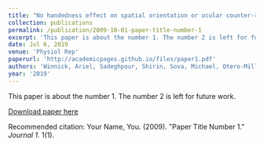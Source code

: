 ```yaml
---
title: "No handedness effect on spatial orientation or ocular counter-roll during lateral head tilts."
collection: publications
permalink: /publication/2009-10-01-paper-title-number-1
excerpt: 'This paper is about the number 1. The number 2 is left for future work.'
date: Jul 6, 2019
venue: 'Physiol Rep'
paperurl: 'http://academicpages.github.io/files/paper1.pdf'
authors: 'Winnick, Ariel, Sadeghpour, Shirin, Sova, Michael, Otero-Millan, Jorge, Kheradmand, Amir'
year: '2019'
---
```

This paper is about the number 1. The number 2 is left for future work.

[Download paper here](http://academicpages.github.io/files/paper1.pdf)

Recommended citation: Your Name, You. (2009). "Paper Title Number 1." <i>Journal 1</i>. 1(1).
